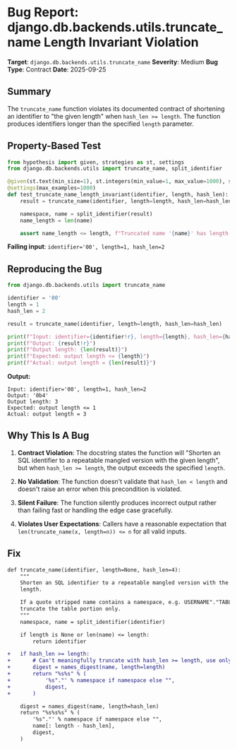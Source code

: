 # Bug Report: django.db.backends.utils.truncate_name Length Invariant Violation

**Target**: `django.db.backends.utils.truncate_name`
**Severity**: Medium
**Bug Type**: Contract
**Date**: 2025-09-25

## Summary

The `truncate_name` function violates its documented contract of shortening an identifier to "the given length" when `hash_len >= length`. The function produces identifiers longer than the specified `length` parameter.

## Property-Based Test

```python
from hypothesis import given, strategies as st, settings
from django.db.backends.utils import truncate_name, split_identifier

@given(st.text(min_size=1), st.integers(min_value=1, max_value=1000), st.integers(min_value=1, max_value=10))
@settings(max_examples=1000)
def test_truncate_name_length_invariant(identifier, length, hash_len):
    result = truncate_name(identifier, length=length, hash_len=hash_len)

    namespace, name = split_identifier(result)
    name_length = len(name)

    assert name_length <= length, f"Truncated name '{name}' has length {name_length} > {length}"
```

**Failing input**: `identifier='00', length=1, hash_len=2`

## Reproducing the Bug

```python
from django.db.backends.utils import truncate_name

identifier = '00'
length = 1
hash_len = 2

result = truncate_name(identifier, length=length, hash_len=hash_len)

print(f"Input: identifier={identifier!r}, length={length}, hash_len={hash_len}")
print(f"Output: {result!r}")
print(f"Output length: {len(result)}")
print(f"Expected: output length <= {length}")
print(f"Actual: output length = {len(result)}")
```

**Output:**
```
Input: identifier='00', length=1, hash_len=2
Output: '0b4'
Output length: 3
Expected: output length <= 1
Actual: output length = 3
```

## Why This Is A Bug

1. **Contract Violation**: The docstring states the function will "Shorten an SQL identifier to a repeatable mangled version with the given length", but when `hash_len >= length`, the output exceeds the specified `length`.

2. **No Validation**: The function doesn't validate that `hash_len < length` and doesn't raise an error when this precondition is violated.

3. **Silent Failure**: The function silently produces incorrect output rather than failing fast or handling the edge case gracefully.

4. **Violates User Expectations**: Callers have a reasonable expectation that `len(truncate_name(x, length=n)) <= n` for all valid inputs.

## Fix

```diff
def truncate_name(identifier, length=None, hash_len=4):
    """
    Shorten an SQL identifier to a repeatable mangled version with the given
    length.

    If a quote stripped name contains a namespace, e.g. USERNAME"."TABLE,
    truncate the table portion only.
    """
    namespace, name = split_identifier(identifier)

    if length is None or len(name) <= length:
        return identifier

+   if hash_len >= length:
+       # Can't meaningfully truncate with hash_len >= length, use only digest
+       digest = names_digest(name, length=length)
+       return "%s%s" % (
+           '%s"."' % namespace if namespace else "",
+           digest,
+       )

    digest = names_digest(name, length=hash_len)
    return "%s%s%s" % (
        '%s"."' % namespace if namespace else "",
        name[: length - hash_len],
        digest,
    )
```